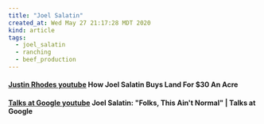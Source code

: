 ```yaml
---
title: "Joel Salatin"
created_at: Wed May 27 21:17:28 MDT 2020
kind: article
tags:
  - joel_salatin
  - ranching
  - beef_production
---
```


<h4>
  <a href="https://www.youtube.com/watch?v=HwG8MzUDPBw" target="_blank">Justin Rhodes youtube</a>
  How Joel Salatin Buys Land For $30 An Acre
</h4>

<h4>
  <a href="https://www.youtube.com/watch?v=jBZgANtcXm8" target="_blank">Talks at Google youtube</a>
  Joel Salatin: "Folks, This Ain't Normal" | Talks at Google
</h4>

<!--
html boilerplate fragments
<a href="" target="_blank"></a>
<a name=""></a>
<img src="" width="400px">
<ul>
  <li></li>
  <li><a href="" target="_blank"></a></li>
</ul>
<pre>
</pre>
<p style="margin-bottom: 2em;"></p>
<hr style="border: 0; height: 3px; background: #333; background-image: linear-gradient(to right, #ccc, #333, #ccc);">
<pre><code>
</code></pre>
<math xmlns='http://www.w3.org/1998/Math/MathML' display='block'>
</math>
:-->

